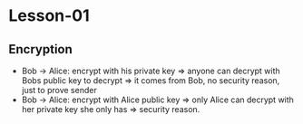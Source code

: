 # Lesson-01

## Encryption

- Bob -> Alice: encrypt with his private key
  => anyone can decrypt with Bobs public key to decrypt
  => it comes from Bob, no security reason, just to prove sender
- Bob -> Alice: encrypt with Alice public key
  => only Alice can decrypt with her private key she only has
  => security reason.

